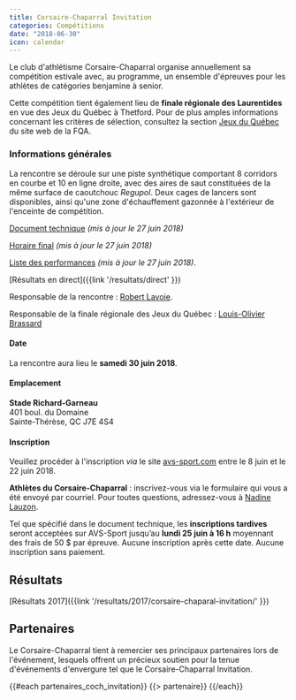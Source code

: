 ```yaml
---
title: Corsaire-Chaparral Invitation
categories: Compétitions
date: "2018-06-30"
icon: calendar
---
```


Le club d'athlétisme Corsaire-Chaparral organise annuellement sa compétition estivale avec, au programme, un ensemble d'épreuves pour les athlètes de catégories benjamine à senior.

Cette compétition tient également lieu de **finale régionale des Laurentides** en vue des Jeux du Québec à Thetford. Pour de plus amples informations concernant les critères de sélection, consultez la section [Jeux du Québec](http://athletisme-quebec.ca/jeux-du-quebec) du site web de la FQA.

### Informations générales

La rencontre se déroule sur une piste synthétique comportant 8 corridors en courbe et 10 en ligne droite, avec des aires de saut constituées de la même surface de caoutchouc *Regupol*. Deux cages de lancers sont disponibles, ainsi qu'une zone d'échauffement gazonnée à l'extérieur de l'enceinte de compétition.

[Document technique](https://corsaire-chaparral.org/medias/competitions/2018/corsaire-chaparral-invitation-2018-document-technique.pdf) _(mis à jour le 27 juin 2018)_

[Horaire final](https://corsaire-chaparral.org/medias/competitions/2018/coch-invitation-2018.horaire.pdf) _(mis à jour le 27 juin 2018)_

[Liste des performances](https://corsaire-chaparral.org/medias/competitions/2018/coch-invitation-2018.liste-perf.pdf) _(mis à jour le 27 juin 2018)_.

[Résultats en direct]({{link '/resultats/direct' }})

Responsable de la rencontre : [Robert Lavoie](mailto:robertlecoach@gmail.com).

Responsable de la finale régionale des Jeux du Québec : [Louis-Olivier Brassard](mailto:louis@corsaire-chaparral.org)

#### Date

La rencontre aura lieu le **samedi 30 juin 2018**.

#### Emplacement

**Stade Richard-Garneau**  
401 boul. du Domaine  
Sainte-Thérèse, QC J7E 4S4

#### Inscription

Veuillez procéder à l'inscription *via* le site [avs-sport.com](https://www.avs-sport.com/main.php) entre le 8 juin et le 22 juin 2018.

**Athlètes du Corsaire-Chaparral** : inscrivez-vous via le formulaire qui vous a été envoyé par courriel. Pour toutes questions, adressez-vous à [Nadine Lauzon](mailto:corsairechaparal@hotmail.com).

Tel que spécifié dans le document technique, les **inscriptions tardives** seront acceptées sur AVS-Sport jusqu’au **lundi 25 juin à 16 h** moyennant des frais de 50 $ par épreuve. Aucune inscription après cette date. Aucune inscription sans paiement.

## Résultats

[Résultats 2017]({{link '/resultats/2017/corsaire-chaparal-invitation/' }})

## Partenaires

Le Corsaire-Chaparral tient à remercier ses principaux partenaires lors de l'événement, lesquels offrent un précieux soutien pour la tenue d'événements d'envergure tel que le Corsaire-Chaparral Invitation.

{{#each partenaires_coch_invitation}}
{{> partenaire}}
{{/each}}

